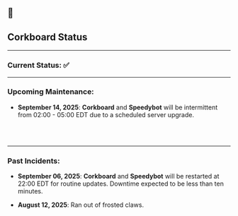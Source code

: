 ## 🐢

## Corkboard Status
----

### Current Status: ✅
<!---
Good: ✅
Maintenance: 🚧
Problem: ‼️
-->
----

### Upcoming Maintenance:
- **September 14, 2025**: **Corkboard** and **Speedybot** will be intermittent from 02:00 - 05:00 EDT due to a scheduled server upgrade.
<br/>
<br/>

----

### Past Incidents:
- **September 06, 2025**: **Corkboard** and **Speedybot** will be restarted at 22:00 EDT for routine updates. Downtime expected to be less than ten minutes.

- **August 12, 2025**: Ran out of frosted claws.
